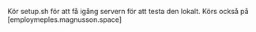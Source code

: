 Kör setup.sh för att få igång servern för att testa den lokalt.
Körs också på [employmeples.magnusson.space]
